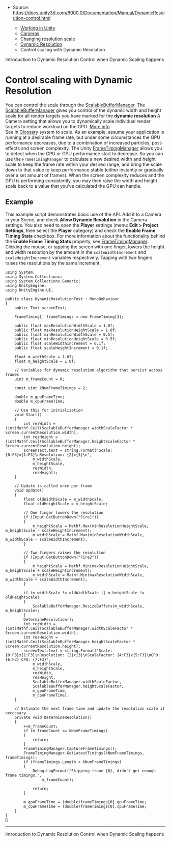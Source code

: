 * Source: https://docs.unity3d.com/6000.0/Documentation/Manual/DynamicResolution-control.html

  * [Working in Unity](https://docs.unity3d.com/6000.0/Documentation/Manual/working-in-unity.html)
  * [Cameras](https://docs.unity3d.com/6000.0/Documentation/Manual/Cameras.html)
  * [Changing resolution scale](https://docs.unity3d.com/6000.0/Documentation/Manual/resolution-scale.html)
  * [Dynamic Resolution](https://docs.unity3d.com/6000.0/Documentation/Manual/DynamicResolution-landing.html)
  * Control scaling with Dynamic Resolution


[](https://docs.unity3d.com/6000.0/Documentation/Manual/DynamicResolution-introduction.html)
Introduction to Dynamic Resolution
[](https://docs.unity3d.com/6000.0/Documentation/Manual/DynamicResolution-control-when-occurs.html)
Control when Dynamic Scaling happens
# Control scaling with Dynamic Resolution
You can control the scale through the [ScalableBufferManager](https://docs.unity3d.com/6000.0/Documentation/ScriptReference/ScalableBufferManager.html). The [ScalableBufferManager](https://docs.unity3d.com/6000.0/Documentation/ScriptReference/ScalableBufferManager.html) gives you control of the dynamic width and height scale for all render targets you have marked for the **dynamic resolution** A Camera setting that allows you to dynamically scale individual render targets to reduce workload on the GPU. [More info](https://docs.unity3d.com/6000.0/Documentation/Manual/DynamicResolution-landing.html)  
See in [Glossary](https://docs.unity3d.com/6000.0/Documentation/Manual/Glossary.html#dynamicresolution) system to scale. 
As an example, assume your application is running at a desirable frame rate, but under some circumstances the GPU performance decreases, due to a combination of increased particles, post-effects and screen complexity. The Unity [FrameTimingManager](https://docs.unity3d.com/6000.0/Documentation/ScriptReference/FrameTimingManager.html) allows you to detect when the CPU or GPU performance start to decrease. So you can use the `FrameTimingManager` to calculate a new desired width and height scale to keep the frame rate within your desired range, and bring the scale down to that value to keep performance stable (either instantly or gradually over a set amount of frames). When the screen complexity reduces and the GPU is performing consistently, you may then raise the width and height scale back to a value that you’ve calculated the GPU can handle.
## Example
This example script demonstrates basic use of the API. Add it to a Camera in your Scene, and check **Allow Dynamic Resolution** in the Camera settings. You also need to open the **Player** settings (menu: **Edit > Project Settings**, then select the **Player** category) and check the **Enable Frame Timing Stats** checkbox. For more information about the functionality behind the **Enable Frame Timing Stats** property, see [FrameTimingManager](https://docs.unity3d.com/6000.0/Documentation/Manual/frame-timing-manager.html).
Clicking the mouse, or tapping the screen with one finger, lowers the height and width resolution by the amount in the `scaleWidthIncrement` and `scaleHeightIncrement` variables respectively. Tapping with two fingers raises the resolutions by the same increment.
```
using System;
using System.Collections;
using System.Collections.Generic;
using UnityEngine;
using UnityEngine.UI;

public class DynamicResolutionTest : MonoBehaviour
{
    public Text screenText;

    FrameTiming[] frameTimings = new FrameTiming[3];

    public float maxResolutionWidthScale = 1.0f;
    public float maxResolutionHeightScale = 1.0f;
    public float minResolutionWidthScale = 0.5f;
    public float minResolutionHeightScale = 0.5f;
    public float scaleWidthIncrement = 0.1f;
    public float scaleHeightIncrement = 0.1f;

    float m_widthScale = 1.0f;
    float m_heightScale = 1.0f;

    // Variables for dynamic resolution algorithm that persist across frames
    uint m_frameCount = 0;

    const uint kNumFrameTimings = 2;

    double m_gpuFrameTime;
    double m_cpuFrameTime;

    // Use this for initialization
    void Start()
    {
        int rezWidth = (int)Mathf.Ceil(ScalableBufferManager.widthScaleFactor * Screen.currentResolution.width);
        int rezHeight = (int)Mathf.Ceil(ScalableBufferManager.heightScaleFactor * Screen.currentResolution.height);
        screenText.text = string.Format("Scale: {0:F3}x{1:F3}\nResolution: {2}x{3}\n",
            m_widthScale,
            m_heightScale,
            rezWidth,
            rezHeight);
    }

    // Update is called once per frame
    void Update()
    {
        float oldWidthScale = m_widthScale;
        float oldHeightScale = m_heightScale;

        // One finger lowers the resolution
        if (Input.GetButtonDown("Fire1"))
        {
            m_heightScale = Mathf.Max(minResolutionHeightScale, m_heightScale - scaleHeightIncrement);
            m_widthScale = Mathf.Max(minResolutionWidthScale, m_widthScale - scaleWidthIncrement);
        }

        // Two fingers raises the resolution
        if (Input.GetButtonDown("Fire2"))
        {
            m_heightScale = Mathf.Min(maxResolutionHeightScale, m_heightScale + scaleHeightIncrement);
            m_widthScale = Mathf.Min(maxResolutionWidthScale, m_widthScale + scaleWidthIncrement);
        }

        if (m_widthScale != oldWidthScale || m_heightScale != oldHeightScale)
        {
            ScalableBufferManager.ResizeBuffers(m_widthScale, m_heightScale);
        }
        DetermineResolution();
        int rezWidth = (int)Mathf.Ceil(ScalableBufferManager.widthScaleFactor * Screen.currentResolution.width);
        int rezHeight = (int)Mathf.Ceil(ScalableBufferManager.heightScaleFactor * Screen.currentResolution.height);
        screenText.text = string.Format("Scale: {0:F3}x{1:F3}\nResolution: {2}x{3}\nScaleFactor: {4:F3}x{5:F3}\nGPU: {6:F3} CPU: {7:F3}",
            m_widthScale,
            m_heightScale,
            rezWidth,
            rezHeight,
            ScalableBufferManager.widthScaleFactor,
            ScalableBufferManager.heightScaleFactor,
            m_gpuFrameTime,
            m_cpuFrameTime);
    }

    // Estimate the next frame time and update the resolution scale if necessary.
    private void DetermineResolution()
    {
        ++m_frameCount;
        if (m_frameCount <= kNumFrameTimings)
        {
            return;
        }
        FrameTimingManager.CaptureFrameTimings();
        FrameTimingManager.GetLatestTimings(kNumFrameTimings, frameTimings);
        if (frameTimings.Length < kNumFrameTimings)
        {
            Debug.LogFormat("Skipping frame {0}, didn't get enough frame timings.",
                m_frameCount);

            return;
        }

        m_gpuFrameTime = (double)frameTimings[0].gpuFrameTime;
        m_cpuFrameTime = (double)frameTimings[0].cpuFrameTime;
    }
}

```

* * *
[](https://docs.unity3d.com/6000.0/Documentation/Manual/DynamicResolution-introduction.html)
Introduction to Dynamic Resolution
[](https://docs.unity3d.com/6000.0/Documentation/Manual/DynamicResolution-control-when-occurs.html)
Control when Dynamic Scaling happens
